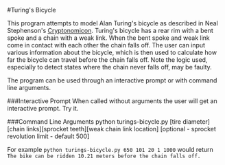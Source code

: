 #Turing's Bicycle

This program attempts to model Alan Turing's bicycle as described in Neal Stephenson's [Cryptonomicon](https://en.wikipedia.org/wiki/Cryptonomicon). Turing's bicycle has a rear rim with a bent spoke and a chain with a weak link. When the bent spoke and weak link come in contact with each other the chain falls off. The user can input various information about the bicycle, which is then used to calculate how far the bicycle can travel before the chain falls off. Note the logic used, especially to detect states where the chain never falls off, may be faulty.

The program can be used through an interactive prompt or with command line arguments. 

###Interactive Prompt
When called without arguments the user will get an interactive prompt. Try it.

###Command Line Arguments
    python turings-bicycle.py [tire diameter][chain links][sprocket teeth][weak chain link location]
                              [optional - sprocket revolution limit - default 500]

For example 
`python turings-bicycle.py 650 101 20 1 1000`
would return
`The bike can be ridden 10.21 meters before the chain falls off.`

